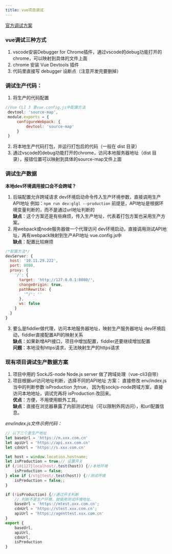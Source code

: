 ```yaml
---
title: vue项目调试
---
```

[官方调试方案](https://cn.vuejs.org/v2/cookbook/debugging-in-vscode.html)

### vue调试三种方式

1. vscode安装Debugger for Chrome插件，通过vscode的debug功能打开的chrome，可以映射到具体的文件上面
2. chrome 安装 Vue Devtools 插件
3. 代码里直接写 debugger 设断点（注意开发完要删掉）

### 调试生产代码：

1. 将生产的代码配置
```javascript
//Vue CLI 3 里vue.config.js中配置方法
 devtool: 'source-map',
 module.exports = {
     configureWebpack: {
         devtool: 'source-map'
     }
 }
```
2. 将本地生产代码打包，并运行打包后的代码（一般在 dist 目录）
3. 通过vscode的debug功能打开的chrome，访问本地服务器地址（dist 目录），报错位置可以映射到具体的source-map文件上面

### 调试生产数据
**本地dev环境调用接口会不会跨域？**
1. 后端配置允许跨域请求
dev环境启动命令传入生产环境参数，直接调用生产API地址
例如：`npm run dev:glgl --production`
前提是，API地址是根据环境变量判断的，而不是通过url地址判断的    
**缺点**：这个方案还是有些麻烦，传入生产地址，代表着打包方案也采用生产方案。
2. 用webpack或node服务器做一个代理访问
dev环境启动，直接调用测试API地址，再有webpack映射到生产API地址
vue.config.js中    
**缺点**：配置比较麻烦
```javascript
/*配置方法*/
devServer: {
  host: '10.11.29.222',
  port: 8080,
  proxy: {
    '/': {
      target: 'http://127.0.0.1:8080/',
      changeOrigin: true,
      pathRewrite: {
        '^/': ''
      },
      ws: false
    }
  }
}
```
3. 要么是fiddler做代理，访问本地服务器地址，映射生产服务器地址
dev环境启动，fiddler直接配置API的映射关系  
**缺点**：如果新增API接口，项目中增加配置，fiddler还要继续增加配置  
**问题**：本地没有https请求，无法映射生产的https请求



### 现有项目调试生产数据方案
1. 项目中用的 SockJS-node Node.js server 做了跨域处理（vue-cli3自带）
2. 项目根据url访问地址判断，选择不同的API地址
    方案：
    	直接修改 env/index.js 当中的判断参数 isProduction 为true，
    	因为有sockjs-node跨域方案，直接访问本地地址，调试完再将 isProduction 改回来。  
    **优点**：方便，不用使用额外工具。  
    **缺点**：直接在浏览器暴露了内部测试地址（可以限制外网访问），和url配置信息。
    
_env/index.js文件示例代码：_
```javascript
// 以下三个是生产地址
let baseUrl = 'https://m.xxx.com.cn'
let apiUrl = 'https://api.xxx.com.cn'
let cdnUrl = 'https://s.xxx.com.cn'

let host = window.location.hostname;
let isProduction = true;// 设置开关
if (/10|127|localhost/.test(host)) {//本地环境
    isProduction = false;
} else if (/stg|test/.test(host)) {//测试环境
    isProduction = false;;
}

if (!isProduction) {//通过开关判断
    // 判断不是生产环境，就使用测试环境地址.
    baseUrl = 'https://mtest.xxx.com.cn';
    cdnUrl = 'https://stest.xxx.com.cn';
    apiUrl = 'https://agenttest.xxx.com.cn'
}
export {
    baseUrl,
    apiUrl,
    cdnUrl,
    isProduction
}
```
